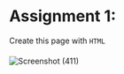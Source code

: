 # Assignment 1:
Create this page with ```HTML```
####
![Screenshot (411)](https://user-images.githubusercontent.com/91725214/158477868-4dc56527-11cb-40b4-a4a0-3be290a73cc6.png)
